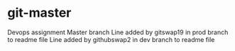 # git-master
Devops assignment Master branch
Line added by gitswap19 in prod branch to readme file
Line added by githubswap2 in dev branch to readme file
